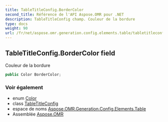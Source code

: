 ```yaml
---
title: TableTitleConfig.BorderColor
second_title: Référence de l'API Aspose.OMR pour .NET
description: TableTitleConfig champ. Couleur de la bordure
type: docs
weight: 90
url: /fr/net/aspose.omr.generation.config.elements.table/tabletitleconfig/bordercolor/
---
```

## TableTitleConfig.BorderColor field

Couleur de la bordure

```csharp
public Color BorderColor;
```

### Voir également

* enum [Color](../../../aspose.omr.generation/color/)
* class [TableTitleConfig](../)
* espace de noms [Aspose.OMR.Generation.Config.Elements.Table](../../tabletitleconfig/)
* Assemblée [Aspose.OMR](../../../)


